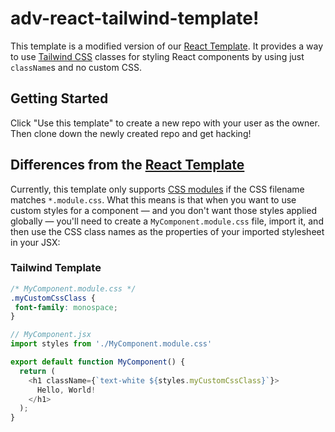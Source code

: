 # adv-react-tailwind-template!

This template is a modified version of our [React
Template](https://github.com/alchemycodelab/react-template). It provides a way
to use [Tailwind CSS](https://tailwindcss.com/) classes for styling React
components by using just `className`s and no custom CSS.

## Getting Started

Click "Use this template" to create a new repo with your user as the owner. Then
clone down the newly created repo and get hacking!

## Differences from the [React Template](https://github.com/alchemycodelab/react-template)

Currently, this template only supports [CSS
modules](https://css-tricks.com/css-modules-part-1-need/) if the CSS filename
matches `*.module.css`. What this means is that when you want to use custom
styles for a component — and you don't want those styles applied globally —
you'll need to create a `MyComponent.module.css` file, import it, and then use
the CSS class names as the properties of your imported stylesheet in your JSX:

### Tailwind Template

```css
/* MyComponent.module.css */
.myCustomCssClass {
 font-family: monospace;
}
```

```js
// MyComponent.jsx
import styles from './MyComponent.module.css'

export default function MyComponent() {
  return (
    <h1 className={`text-white ${styles.myCustomCssClass}`}>
      Hello, World!
    </h1>
  );
}

```
